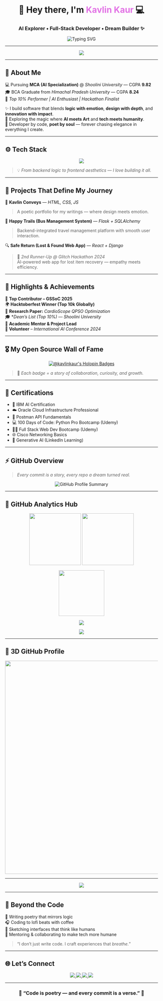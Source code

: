 <!-- 🌸 KAVLIN KAUR | THE AESTHETIC DEVELOPER README 🌸 -->

<h1 align="center">🌸 Hey there, I'm <span style="color:#E272E5;">Kavlin Kaur</span> 💻</h1>
<h3 align="center">AI Explorer • Full-Stack Developer • Dream Builder ✨</h3>

<p align="center">
  <img src="https://readme-typing-svg.herokuapp.com?font=Poppins&weight=600&size=22&pause=1000&color=E272E5&center=true&vCenter=true&width=700&height=80&lines=Creating+Meaningful+Tech+%F0%9F%A7%91%E2%80%8D%F0%9F%92%BB;Crafting+Experiences+that+Think,+Feel+%26+Inspire+%F0%9F%92%9C;Code.+Create.+Conquer.+Repeat.+%F0%9F%8C%9F" alt="Typing SVG" />
</p>

---

<p align="center">
  <img src="https://capsule-render.vercel.app/api?type=waving&color=E272E5&height=100&section=header" />
</p>

---

## 🌸 About Me  
💻 Pursuing **MCA (AI Specialization)** @ *Shoolini University* — CGPA **9.82**  
🎓 BCA Graduate from *Himachal Pradesh University* — CGPA **8.24**  
🏅 *Top 10% Performer | AI Enthusiast | Hackathon Finalist*  

✨ I build software that blends **logic with emotion**, **design with depth**, and **innovation with impact**.  
🧠 Exploring the magic where **AI meets Art** and **tech meets humanity**.  
🎨 Developer by code, **poet by soul** — forever chasing elegance in everything I create.  

---

## ⚙️ Tech Stack  

<p align="center">
  <img src="https://skillicons.dev/icons?i=python,react,flask,tailwind,bootstrap,mysql,html,css,js,git,github,postman,vscode&theme=light" />
</p>

> 💡 *From backend logic to frontend aesthetics — I love building it all.*

---

## 🚀 Projects That Define My Journey  

💫 **Kavlin Conveys** — *HTML, CSS, JS*  
> A poetic portfolio for my writings — where design meets emotion.  

🚌 **Happy Trails (Bus Management System)** — *Flask + SQLAlchemy*  
> Backend-integrated travel management platform with smooth user interaction.  

🔍 **Safe Return (Lost & Found Web App)** — *React + Django*  
> 🥈 *2nd Runner-Up @ Glitch Hackathon 2024*  
> AI-powered web app for lost item recovery — empathy meets efficiency.  

---

## 🌟 Highlights & Achievements  

🏅 **Top Contributor – GSSoC 2025**  
🌍 **Hacktoberfest Winner (Top 10k Globally)**  
🧠 **Research Paper:** *CardioScope QPSO Optimization*  
🎓 **Dean’s List (Top 10%) — Shoolini University*  
🧩 **Academic Mentor & Project Lead**  
💬 **Volunteer** – *International AI Conference 2024*  

---

## 🎖️ My Open Source Wall of Fame  

<p align="center">
  <a href="https://holopin.io/@kavlinkaur">
    <img src="https://holopin.me/kavlinkaur" alt="@kavlinkaur's Holopin Badges" />
  </a>
</p>

> 💬 *Each badge = a story of collaboration, curiosity, and growth.*

---

## 📜 Certifications  

- 🧠 IBM AI Certification  
- ☁️ Oracle Cloud Infrastructure Professional  
- 🔧 Postman API Fundamentals  
- 💻 100 Days of Code: Python Pro Bootcamp (Udemy)  
- 🧑‍💻 Full Stack Web Dev Bootcamp (Udemy)  
- 🌐 Cisco Networking Basics  
- 🤖 Generative AI (LinkedIn Learning)

---

## ⚡ GitHub Overview  

> *Every commit is a story, every repo a dream turned real.*  

<p align="center">
  <img src="https://github-profile-summary-cards.vercel.app/api/cards/profile-details?username=Kavlin-Kaur&theme=tokyonight" alt="GitHub Profile Summary" />
</p>

---

## 💫 GitHub Analytics Hub  

<p align="center">
  <img src="https://github-readme-stats.vercel.app/api?username=Kavlin-Kaur&show_icons=true&theme=tokyonight&border_radius=15&title_color=E272E5&icon_color=E272E5&bg_color=0D1117&hide_border=true" height="170" />
  <img src="https://github-readme-streak-stats.herokuapp.com/?user=Kavlin-Kaur&theme=tokyonight&hide_border=true&background=0D1117&ring=E272E5&fire=E272E5&currStreakLabel=E272E5" height="170" />
</p>

<p align="center">
  <img src="https://github-readme-stats.vercel.app/api/top-langs/?username=Kavlin-Kaur&layout=compact&theme=tokyonight&hide_border=true&title_color=E272E5" height="150" />
</p>

<p align="center">
  <img src="https://github-readme-activity-graph.vercel.app/graph?username=Kavlin-Kaur&bg_color=0D1117&color=E272E5&line=E272E5&point=FFFFFF&area=true&hide_border=true" />
</p>

<p align="center">
  <img src="https://raw.githubusercontent.com/Kavlin-Kaur/Kavlin-Kaur/main/output/github-contribution-grid-snake.svg" />
</p>

---

## 🪩 3D GitHub Profile  

<p align="center">
  <img src="https://raw.githubusercontent.com/Kavlin-Kaur/Kavlin-Kaur/main/profile-3d-contrib/profile-night-rainbow.svg" width="700" />
</p>

---

<p align="center">
  <img src="https://capsule-render.vercel.app/api?type=waving&color=E272E5&height=100&section=footer" />
</p>

---

## 💖 Beyond the Code  
🌷 Writing poetry that mirrors logic  
🎧 Coding to lofi beats with coffee  
💭 Sketching interfaces that think like humans  
🚀 Mentoring & collaborating to make tech more humane  

> “I don’t just write code. I craft experiences that *breathe.*”

---

## 🌐 Let’s Connect  

<p align="center">
  <a href="https://www.linkedin.com/in/kavlin-kaur">
    <img src="https://img.shields.io/badge/-LinkedIn-0077B5?style=for-the-badge&logo=linkedin&logoColor=white" />
  </a>
  <a href="mailto:kavlinkaur2907@gmail.com">
    <img src="https://img.shields.io/badge/-Email-D14836?style=for-the-badge&logo=gmail&logoColor=white" />
  </a>
  <a href="https://instagram.com/k_kavlin">
    <img src="https://img.shields.io/badge/-Instagram-E4405F?style=for-the-badge&logo=instagram&logoColor=white" />
  </a>
  <a href="https://github.com/Kavlin-Kaur">
    <img src="https://img.shields.io/badge/-GitHub-181717?style=for-the-badge&logo=github&logoColor=white" />
  </a>
</p>

---

<h3 align="center">🧠 “Code is poetry — and every commit is a verse.” 💫</h3>
